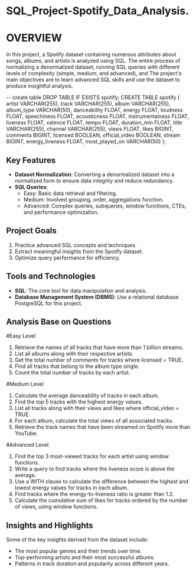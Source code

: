 # SQL_Project-Spotify_Data_Analysis.


# OVERVIEW
In this project, a Spotify dataset containing numerous attributes about songs, albums, and artists is analyzed using SQL. The entire process of normalizing a denormalized dataset, running SQL queries with different levels of complexity (simple, medium, and advanced), and The project's main objectives are to learn advanced SQL skills and use the dataset to produce insightful analysis.


-- create table
DROP TABLE IF EXISTS spotify;
CREATE TABLE spotify (
    artist VARCHAR(255),
    track VARCHAR(255),
    album VARCHAR(255),
    album_type VARCHAR(50),
    danceability FLOAT,
    energy FLOAT,
    loudness FLOAT,
    speechiness FLOAT,
    acousticness FLOAT,
    instrumentalness FLOAT,
    liveness FLOAT,
    valence FLOAT,
    tempo FLOAT,
    duration_min FLOAT,
    title VARCHAR(255),
    channel VARCHAR(255),
    views FLOAT,
    likes BIGINT,
    comments BIGINT,
    licensed BOOLEAN,
    official_video BOOLEAN,
    stream BIGINT,
    energy_liveness FLOAT,
    most_played_on VARCHAR(50)
);



## Key Features
- **Dataset Normalization**: Converting a denormalized dataset into a normalized form to ensure data integrity and reduce redundancy.
- **SQL Queries**:
  - Easy: Basic data retrieval and filtering.
  - Medium: Involved grouping, order, aggregations function.
  - Advanced: Complex queries, subqueries, window functions, CTEs, and performance optimization.


## Project Goals
1. Practice advanced SQL concepts and techniques.
2. Extract meaningful insights from the Spotify dataset.
3. Optimize query performance for efficiency.

## Tools and Technologies
- **SQL**: The core tool for data manipulation and analysis.
- **Database Management System (DBMS)**: Use a relational database PostgreSQL for this project.



## Analysis Base on Questions
#Easy Level
1. Retrieve the names of all tracks that have more than 1 billion streams.
2. List all albums along with their respective artists.
3. Get the total number of comments for tracks where licensed = TRUE.
4. Find all tracks that belong to the album type single.
5. Count the total number of tracks by each artist.

#Medium Level
1. Calculate the average danceability of tracks in each album.
2. Find the top 5 tracks with the highest energy values.
3. List all tracks along with their views and likes where official_video = TRUE.
4. For each album, calculate the total views of all associated tracks.
5. Retrieve the track names that have been streamed on Spotify more than YouTube.

#Advanced Level
1. Find the top 3 most-viewed tracks for each artist using window functions.
2. Write a query to find tracks where the liveness score is above the average.
3. Use a WITH clause to calculate the difference between the highest and lowest energy values for tracks in each album.
4. Find tracks where the energy-to-liveness ratio is greater than 1.2.
5. Calculate the cumulative sum of likes for tracks ordered by the number of views, using window functions.



## Insights and Highlights
Some of the key insights derived from the dataset include:

- The most popular genres and their trends over time.
- Top-performing artists and their most successful albums.
- Patterns in track duration and popularity across different years.



